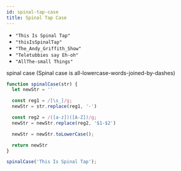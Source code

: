 ```yaml
---
id: spinal-tap-case
title: Spinal Tap Case
---
```



- `"This Is Spinal Tap"`
- `"thisIsSpinalTap"`
- `"The_Andy_Griffith_Show"`
- `"Teletubbies say Eh-oh"`
- `"AllThe-small Things"`

spinal case (Spinal case is all-lowercase-words-joined-by-dashes)

```js
function spinalCase(str) {
  let newStr = ''

  const reg1 = /[\s_]/g;
  newStr = str.replace(reg1, '-')

  const reg2 = /([a-z])([A-Z])/g;
  newStr = newStr.replace(reg2, '$1-$2')

  newStr = newStr.toLowerCase();

  return newStr
}

spinalCase('This Is Spinal Tap');
```
